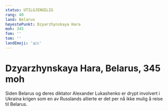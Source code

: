 ```yaml
---
status: UTILGJENGELIG
rang: 40
land: Belarus
høyestePunkt: Dzyarzhynskaya Hara
moh: 345
fom: ''
tom: ''
landEmoji: '🇧🇾'
---
```


# Dzyarzhynskaya Hara, Belarus, 345 moh

Siden Belarus og deres diktator Alexander Lukashenko er drypt involvert i Ukraina krigen som en av Russlands allierte er det per nå ikke mulig å reise til Belarus.